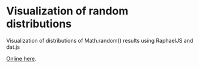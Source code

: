 # Visualization of random distributions

Visualization of distributions of Math.random() results using RaphaelJS and dat.js

[Online here](http://michielkalkman.com/random-visualization/).


